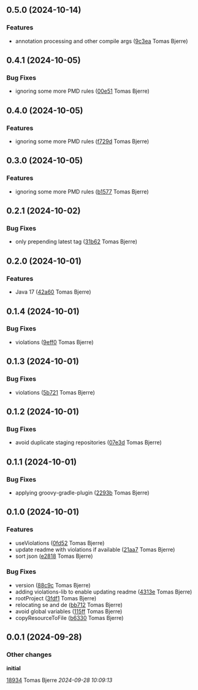 ## 0.5.0 (2024-10-14)

### Features

-  annotation processing and other compile args ([9c3ea](https://github.com/tomasbjerre/java-convention-gradle-plugin/commit/9c3ea0333c83d2b) Tomas Bjerre)  

## 0.4.1 (2024-10-05)

### Bug Fixes

-  ignoring some more PMD rules ([00e51](https://github.com/tomasbjerre/java-convention-gradle-plugin/commit/00e5125112e9ebc) Tomas Bjerre)  

## 0.4.0 (2024-10-05)

### Features

-  ignoring some more PMD rules ([f729d](https://github.com/tomasbjerre/java-convention-gradle-plugin/commit/f729d6ade4096aa) Tomas Bjerre)  

## 0.3.0 (2024-10-05)

### Features

-  ignoring some more PMD rules ([b1577](https://github.com/tomasbjerre/java-convention-gradle-plugin/commit/b15776ec8e8d690) Tomas Bjerre)  

## 0.2.1 (2024-10-02)

### Bug Fixes

-  only prepending latest tag ([31b62](https://github.com/tomasbjerre/java-convention-gradle-plugin/commit/31b62f00ed8f6ce) Tomas Bjerre)  



## 0.2.0 (2024-10-01)

### Features

-  Java 17 ([42a60](https://github.com/tomasbjerre/java-convention-gradle-plugin/commit/42a6015c175a4fd) Tomas Bjerre)  

## 0.1.4 (2024-10-01)

### Bug Fixes

-  violations ([9eff0](https://github.com/tomasbjerre/java-convention-gradle-plugin/commit/9eff02a55250541) Tomas Bjerre)  

## 0.1.3 (2024-10-01)

### Bug Fixes

-  violations ([5b721](https://github.com/tomasbjerre/java-convention-gradle-plugin/commit/5b7212b10a95677) Tomas Bjerre)  

## 0.1.2 (2024-10-01)

### Bug Fixes

-  avoid duplicate staging repositories ([07e3d](https://github.com/tomasbjerre/java-convention-gradle-plugin/commit/07e3dd729965def) Tomas Bjerre)  

## 0.1.1 (2024-10-01)

### Bug Fixes

-  applying groovy-gradle-plugin ([2293b](https://github.com/tomasbjerre/java-convention-gradle-plugin/commit/2293bbf2b03c326) Tomas Bjerre)  

## 0.1.0 (2024-10-01)

### Features

-  useViolations ([0fd52](https://github.com/tomasbjerre/java-convention-gradle-plugin/commit/0fd52c9c7004fc9) Tomas Bjerre)  
-  update readme with violations if available ([21aa7](https://github.com/tomasbjerre/java-convention-gradle-plugin/commit/21aa768b1390767) Tomas Bjerre)  
-  sort json ([e2818](https://github.com/tomasbjerre/java-convention-gradle-plugin/commit/e2818d60766a94b) Tomas Bjerre)  

### Bug Fixes

-  version ([88c9c](https://github.com/tomasbjerre/java-convention-gradle-plugin/commit/88c9c31f008d25d) Tomas Bjerre)  
-  adding violations-lib to enable updating readme ([4313e](https://github.com/tomasbjerre/java-convention-gradle-plugin/commit/4313e6eec5bee40) Tomas Bjerre)  
-  rootProject ([3fdf1](https://github.com/tomasbjerre/java-convention-gradle-plugin/commit/3fdf190f24b271c) Tomas Bjerre)  
-  relocating se and de ([bb712](https://github.com/tomasbjerre/java-convention-gradle-plugin/commit/bb712ee96dfa276) Tomas Bjerre)  
-  avoid global variables ([115ff](https://github.com/tomasbjerre/java-convention-gradle-plugin/commit/115ffa0b0f3fdaf) Tomas Bjerre)  
-  copyResourceToFile ([b6330](https://github.com/tomasbjerre/java-convention-gradle-plugin/commit/b633091d7bb9ed0) Tomas Bjerre)  

## 0.0.1 (2024-09-28)

### Other changes

**initial**


[18934](https://github.com/tomasbjerre/java-convention-gradle-plugin/commit/1893460e3931f36) Tomas Bjerre *2024-09-28 10:09:13*


